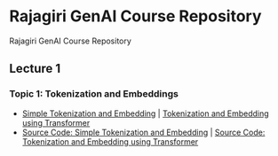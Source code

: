 # Rajagiri GenAI Course Repository
 Rajagiri GenAI Course Repository

## Lecture 1
### Topic 1: Tokenization and Embeddings
- [Simple Tokenization and Embedding](docs/SimpleTokenizationandEmbedding.md) | [Tokenization and Embedding using Transformer](docs/TokenizationandEmbeddingusingTransofrmer.md)
- [Source Code: Simple Tokenization and Embedding](src/Lecture%201%20-%20Simple%20Tokenization%20and%20Embedding.py) | [Source Code: Tokenization and Embedding using Transformer](src/Lecture%201%20-%20Tokenization%20and%20Embedding%20using%20Transofrmer.py)


